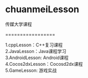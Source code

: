 chuanmeiLesson
=================

传媒大学课程

=================

1.cppLesson：C++复习课程<br>
2.JavaLesson：Java课程学习<br>
3.AndroidLesson: Android课程<br>
4.Cocos2dxLesson：Cocosd2dx课程<br>
5.GameLesson: 游戏实战<br>